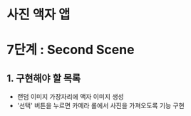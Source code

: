 # 사진 액자 앱 

# 7단계 : Second Scene

## 1. 구현해야 할 목록 

* 랜덤 이미지 가장자리에 액자 이미지 생성 
* '선택' 버튼을 누르면 카메라 롤에서 사진을 가져오도록 기능 구현